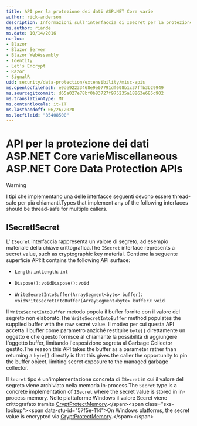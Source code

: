 ```yaml
---
title: API per la protezione dei dati ASP.NET Core varie
author: rick-anderson
description: Informazioni sull'interfaccia di ISecret per la protezione dei dati ASP.NET Core.
ms.author: riande
ms.date: 10/14/2016
no-loc:
- Blazor
- Blazor Server
- Blazor WebAssembly
- Identity
- Let's Encrypt
- Razor
- SignalR
uid: security/data-protection/extensibility/misc-apis
ms.openlocfilehash: e9de92233468e9e07791df608b1c37ffb3b29949
ms.sourcegitcommit: d65a027e78bf0b83727f975235a18863e685d902
ms.translationtype: MT
ms.contentlocale: it-IT
ms.lasthandoff: 06/26/2020
ms.locfileid: "85408500"
---
```

# <a name="miscellaneous-aspnet-core-data-protection-apis"></a><span data-ttu-id="57f5e-103">API per la protezione dei dati ASP.NET Core varie</span><span class="sxs-lookup"><span data-stu-id="57f5e-103">Miscellaneous ASP.NET Core Data Protection APIs</span></span>

<a name="data-protection-extensibility-mics-apis"></a>

>[!WARNING]
> <span data-ttu-id="57f5e-104">I tipi che implementano una delle interfacce seguenti devono essere thread-safe per più chiamanti.</span><span class="sxs-lookup"><span data-stu-id="57f5e-104">Types that implement any of the following interfaces should be thread-safe for multiple callers.</span></span>

## <a name="isecret"></a><span data-ttu-id="57f5e-105">ISecret</span><span class="sxs-lookup"><span data-stu-id="57f5e-105">ISecret</span></span>

<span data-ttu-id="57f5e-106">L' `ISecret` interfaccia rappresenta un valore di segreto, ad esempio materiale della chiave crittografica.</span><span class="sxs-lookup"><span data-stu-id="57f5e-106">The `ISecret` interface represents a secret value, such as cryptographic key material.</span></span> <span data-ttu-id="57f5e-107">Contiene la seguente superficie API:</span><span class="sxs-lookup"><span data-stu-id="57f5e-107">It contains the following API surface:</span></span>

* <span data-ttu-id="57f5e-108">`Length`: `int`</span><span class="sxs-lookup"><span data-stu-id="57f5e-108">`Length`: `int`</span></span>

* <span data-ttu-id="57f5e-109">`Dispose()`: `void`</span><span class="sxs-lookup"><span data-stu-id="57f5e-109">`Dispose()`: `void`</span></span>

* <span data-ttu-id="57f5e-110">`WriteSecretIntoBuffer(ArraySegment<byte> buffer)`: `void`</span><span class="sxs-lookup"><span data-stu-id="57f5e-110">`WriteSecretIntoBuffer(ArraySegment<byte> buffer)`: `void`</span></span>

<span data-ttu-id="57f5e-111">Il `WriteSecretIntoBuffer` metodo popola il buffer fornito con il valore del segreto non elaborato.</span><span class="sxs-lookup"><span data-stu-id="57f5e-111">The `WriteSecretIntoBuffer` method populates the supplied buffer with the raw secret value.</span></span> <span data-ttu-id="57f5e-112">Il motivo per cui questa API accetta il buffer come parametro anziché restituire `byte[]` direttamente un oggetto è che questo fornisce al chiamante la possibilità di aggiungere l'oggetto buffer, limitando l'esposizione segreta al Garbage Collector gestito.</span><span class="sxs-lookup"><span data-stu-id="57f5e-112">The reason this API takes the buffer as a parameter rather than returning a `byte[]` directly is that this gives the caller the opportunity to pin the buffer object, limiting secret exposure to the managed garbage collector.</span></span>

<span data-ttu-id="57f5e-113">Il `Secret` tipo è un'implementazione concreta di `ISecret` in cui il valore del segreto viene archiviato nella memoria in-process.</span><span class="sxs-lookup"><span data-stu-id="57f5e-113">The `Secret` type is a concrete implementation of `ISecret` where the secret value is stored in in-process memory.</span></span> <span data-ttu-id="57f5e-114">Nelle piattaforme Windows il valore Secret viene crittografato tramite [CryptProtectMemory](https://msdn.microsoft.com/library/windows/desktop/aa380262(v=vs.85).aspx).</span><span class="sxs-lookup"><span data-stu-id="57f5e-114">On Windows platforms, the secret value is encrypted via [CryptProtectMemory](https://msdn.microsoft.com/library/windows/desktop/aa380262(v=vs.85).aspx).</span></span>
